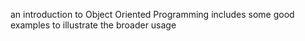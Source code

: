 an introduction to Object Oriented Programming 
includes some good examples to illustrate the broader usage
